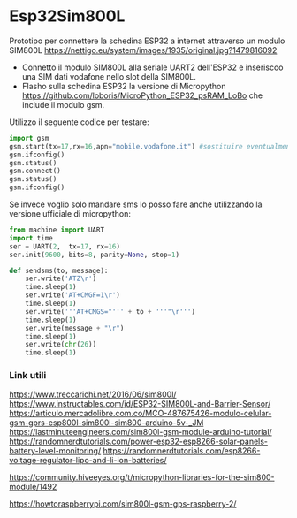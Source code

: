 # Esp32Sim800L
Prototipo per connettere la schedina ESP32 a internet attraverso un modulo SIM800L
https://nettigo.eu/system/images/1935/original.jpg?1479816092

 - Connetto il modulo SIM800L alla seriale UART2 dell'ESP32 e inseriscoo una SIM dati vodafone nello slot della SIM800L. 
 - Flasho sulla schedina ESP32 la versione di Micropython  https://github.com/loboris/MicroPython_ESP32_psRAM_LoBo che include il modulo gsm.

Utilizzo il seguente codice per testare:  

```python
import gsm
gsm.start(tx=17,rx=16,apn="mobile.vodafone.it") #sostituire eventualmente con i numeri di pin corretti
gsm.ifconfig()
gsm.status()
gsm.connect()
gsm.status()
gsm.ifconfig()
```

Se invece voglio solo mandare sms lo posso fare anche utilizzando la versione ufficiale di micropython:  

```python
from machine import UART
import time
ser = UART(2,  tx=17, rx=16)
ser.init(9600, bits=8, parity=None, stop=1)

def sendsms(to, message):
    ser.write('ATZ\r')
    time.sleep(1)
    ser.write('AT+CMGF=1\r')
    time.sleep(1)
    ser.write('''AT+CMGS="''' + to + '''"\r''')
    time.sleep(1)
    ser.write(message + "\r")
    time.sleep(1)
    ser.write(chr(26))
    time.sleep(1)
```

### Link utili
https://www.treccarichi.net/2016/06/sim800l/  
https://www.instructables.com/id/ESP32-SIM800L-and-Barrier-Sensor/  
https://articulo.mercadolibre.com.co/MCO-487675426-modulo-celular-gsm-gprs-esp800l-sim800l-sim800-arduino-5v-_JM  
https://lastminuteengineers.com/sim800l-gsm-module-arduino-tutorial/  
https://randomnerdtutorials.com/power-esp32-esp8266-solar-panels-battery-level-monitoring/
https://randomnerdtutorials.com/esp8266-voltage-regulator-lipo-and-li-ion-batteries/

https://community.hiveeyes.org/t/micropython-libraries-for-the-sim800-module/1492

https://howtoraspberrypi.com/sim800l-gsm-gps-raspberry-2/
